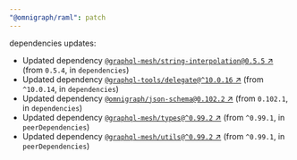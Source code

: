```yaml
---
"@omnigraph/raml": patch
---
```

dependencies updates:
  - Updated dependency [`@graphql-mesh/string-interpolation@0.5.5` ↗︎](https://www.npmjs.com/package/@graphql-mesh/string-interpolation/v/0.5.5) (from `0.5.4`, in `dependencies`)
  - Updated dependency [`@graphql-tools/delegate@^10.0.16` ↗︎](https://www.npmjs.com/package/@graphql-tools/delegate/v/10.0.16) (from `^10.0.14`, in `dependencies`)
  - Updated dependency [`@omnigraph/json-schema@0.102.2` ↗︎](https://www.npmjs.com/package/@omnigraph/json-schema/v/0.102.2) (from `0.102.1`, in `dependencies`)
  - Updated dependency [`@graphql-mesh/types@^0.99.2` ↗︎](https://www.npmjs.com/package/@graphql-mesh/types/v/0.99.2) (from `^0.99.1`, in `peerDependencies`)
  - Updated dependency [`@graphql-mesh/utils@^0.99.2` ↗︎](https://www.npmjs.com/package/@graphql-mesh/utils/v/0.99.2) (from `^0.99.1`, in `peerDependencies`)
